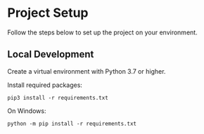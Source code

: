# Project Setup

Follow the steps below to set up the project on your environment.

## Local Development

Create a virtual environment with Python 3.7 or higher.

Install required packages:
```
pip3 install -r requirements.txt
```
On Windows:
```
python -m pip install -r requirements.txt
```